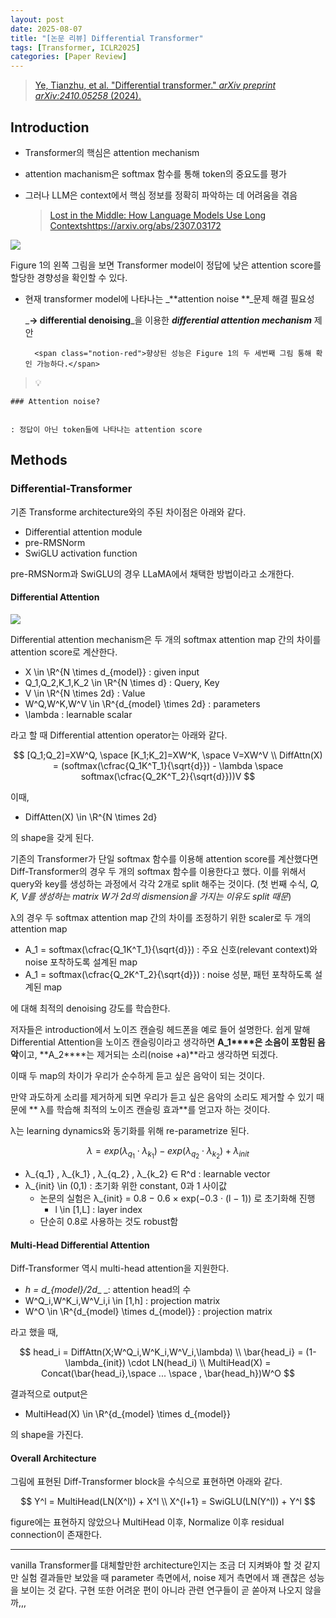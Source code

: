 ```yaml
---
layout: post
date: 2025-08-07
title: "[논문 리뷰] Differential Transformer"
tags: [Transformer, ICLR2025]
categories: [Paper Review]
---
```


> [Ye, Tianzhu, et al. "Differential transformer." ](https://arxiv.org/abs/2410.05258)[_arXiv preprint arXiv:2410.05258_](https://arxiv.org/abs/2410.05258)[ (2024).](https://arxiv.org/abs/2410.05258)



## Introduction

- Transformer의 핵심은 attention mechanism
- attention machanism은 softmax 함수를 통해 token의 중요도를 평가
- 그러나 LLM은 context에서 핵심 정보를 정확히 파악하는 데 어려움을 겪음

	> [Lost in the Middle: How Language Models Use Long Contextshttps://arxiv.org/abs/2307.03172](https://arxiv.org/abs/2307.03172)


![](https://prod-files-secure.s3.us-west-2.amazonaws.com/542b861c-36a8-4051-84e5-8804b6728dba/9083ea56-691a-4752-ae26-47f403431ac8/image.png?X-Amz-Algorithm=AWS4-HMAC-SHA256&X-Amz-Content-Sha256=UNSIGNED-PAYLOAD&X-Amz-Credential=ASIAZI2LB4663U56UHCW%2F20250817%2Fus-west-2%2Fs3%2Faws4_request&X-Amz-Date=20250817T061146Z&X-Amz-Expires=3600&X-Amz-Security-Token=IQoJb3JpZ2luX2VjEDwaCXVzLXdlc3QtMiJGMEQCIEP0T2JjTE9qLxUobuXTp5D3m5z48PKKWJsti%2Bw%2BZAZIAiAaMDjr1llth%2FzIC8A2wjDe5fOa2%2FFODy6zlk%2B6vNhUYCqIBAiF%2F%2F%2F%2F%2F%2F%2F%2F%2F%2F8BEAAaDDYzNzQyMzE4MzgwNSIMRvpU0jNE3smtsoO8KtwD3LaOvtjJjCdB6yJTT7eznqlbVTMC8iTnT0qDye9%2BAw6uA5usbjbwQGJLur4%2BSXFYrOQPdfg7lcStb7UVOiZkGShNBjG%2FdQfmfoRIHCLHQPmfzP24lAWDx5qoKZ2bEPthyp%2FNNq2dxSqlreJ98OmWy4%2BXBGL0qHpc7ZwHyBrepwMKaroMEFTBfY6SrtgTVFxB9xDRm2NtxVVfKk7qhCwqlwi91QrtAhtOjsmkpxRKxG5a2HmbQbBPcHVAxyAJKwoTKrfKtMQ3L4Icv3byD5ta6zMy1IvD%2BH%2FhAjw4gisQKRrq2qBghNMRRIZGhCAUgqvBv%2BLfFfNCgnaunjP6a6QmQnj7EdMo%2Fd9dG1%2FSRHacvQvSXz86gSFNAHgXWF%2BdU8ATEdSvjEmpurthrJLM%2Blm6uXM8issZAstoDw6BnFXfki5S%2BevUE3Z0ZNLRR28VApyVW%2FFKFSeKPJLH0TzsVZ7cQ853XeNja3IcUyk5AKcyZ2NT%2BP9OhlJboZwQLbCyKeSMnH%2BAGzhH2IUEO%2BFI0WG0ijn2TnmacSlomxmAoVGjf%2FNvNlQN%2FMX96BbWfBrYBDdeXoQcKuHUoGJ%2BveycvW9cY9M9D%2Bc%2B24AFTKmAYLSC5%2F%2BFSO0rh3Hhz9EaxQEwipeFxQY6pgEUoK1gnVcKyXxCujEc08MuLVWTod%2BqVduvfEHTp0tC%2BPf7u7KovAnLwooJ7QERb%2FvkB6DAdyxsg6M%2F14iZeljXNLVIe5cSHIV4dhiUu9TrQQ31%2BMTC9Y8TFrt3EZXE0TGp7XluoEcwzElwUMVK8l2AxDj35O%2FazrU%2BEC8SZV3vZ8QsVv%2BfV%2BTV6py8Dl4vf%2Br%2FQhyGp8XYX9lEfob85LKSdBucPxRY&X-Amz-Signature=1e9752c037011636a82f2ddc32ee4778145fcc9783ca6813cdeee601cdfd6f80&X-Amz-SignedHeaders=host&x-amz-checksum-mode=ENABLED&x-id=GetObject)


Figure 1의 왼쪽 그림을 보면 Transformer model이 정답에 낮은 attention score를 할당한 경향성을 확인할 수 있다.

- 현재 transformer model에 나타나는 _**attention noise **_문제 해결 필요성

	_**→ differential denoising**_을 이용한 _**differential attention mechanism**_ 제안


		<span class="notion-red">향상된 성능은 Figure 1의 두 세번째 그림 통해 확인 가능하다.</span>


> 💡 


	### Attention noise?


	: 정답이 아닌 token들에 나타나는 attention score



## Methods



### Differential-Transformer


기존 Transforme architecture와의 주된 차이점은 아래와 같다.

- Differential attention module
- pre-RMSNorm
- SwiGLU activation function

pre-RMSNorm과 SwiGLU의 경우 LLaMA에서 채택한 방법이라고 소개한다.



#### Differential Attention


![](https://prod-files-secure.s3.us-west-2.amazonaws.com/542b861c-36a8-4051-84e5-8804b6728dba/116d70b2-1963-4810-9167-f4c7d8a06e8f/image.png?X-Amz-Algorithm=AWS4-HMAC-SHA256&X-Amz-Content-Sha256=UNSIGNED-PAYLOAD&X-Amz-Credential=ASIAZI2LB4663U56UHCW%2F20250817%2Fus-west-2%2Fs3%2Faws4_request&X-Amz-Date=20250817T061146Z&X-Amz-Expires=3600&X-Amz-Security-Token=IQoJb3JpZ2luX2VjEDwaCXVzLXdlc3QtMiJGMEQCIEP0T2JjTE9qLxUobuXTp5D3m5z48PKKWJsti%2Bw%2BZAZIAiAaMDjr1llth%2FzIC8A2wjDe5fOa2%2FFODy6zlk%2B6vNhUYCqIBAiF%2F%2F%2F%2F%2F%2F%2F%2F%2F%2F8BEAAaDDYzNzQyMzE4MzgwNSIMRvpU0jNE3smtsoO8KtwD3LaOvtjJjCdB6yJTT7eznqlbVTMC8iTnT0qDye9%2BAw6uA5usbjbwQGJLur4%2BSXFYrOQPdfg7lcStb7UVOiZkGShNBjG%2FdQfmfoRIHCLHQPmfzP24lAWDx5qoKZ2bEPthyp%2FNNq2dxSqlreJ98OmWy4%2BXBGL0qHpc7ZwHyBrepwMKaroMEFTBfY6SrtgTVFxB9xDRm2NtxVVfKk7qhCwqlwi91QrtAhtOjsmkpxRKxG5a2HmbQbBPcHVAxyAJKwoTKrfKtMQ3L4Icv3byD5ta6zMy1IvD%2BH%2FhAjw4gisQKRrq2qBghNMRRIZGhCAUgqvBv%2BLfFfNCgnaunjP6a6QmQnj7EdMo%2Fd9dG1%2FSRHacvQvSXz86gSFNAHgXWF%2BdU8ATEdSvjEmpurthrJLM%2Blm6uXM8issZAstoDw6BnFXfki5S%2BevUE3Z0ZNLRR28VApyVW%2FFKFSeKPJLH0TzsVZ7cQ853XeNja3IcUyk5AKcyZ2NT%2BP9OhlJboZwQLbCyKeSMnH%2BAGzhH2IUEO%2BFI0WG0ijn2TnmacSlomxmAoVGjf%2FNvNlQN%2FMX96BbWfBrYBDdeXoQcKuHUoGJ%2BveycvW9cY9M9D%2Bc%2B24AFTKmAYLSC5%2F%2BFSO0rh3Hhz9EaxQEwipeFxQY6pgEUoK1gnVcKyXxCujEc08MuLVWTod%2BqVduvfEHTp0tC%2BPf7u7KovAnLwooJ7QERb%2FvkB6DAdyxsg6M%2F14iZeljXNLVIe5cSHIV4dhiUu9TrQQ31%2BMTC9Y8TFrt3EZXE0TGp7XluoEcwzElwUMVK8l2AxDj35O%2FazrU%2BEC8SZV3vZ8QsVv%2BfV%2BTV6py8Dl4vf%2Br%2FQhyGp8XYX9lEfob85LKSdBucPxRY&X-Amz-Signature=332c6d5bb20266770138e37224a8b0351bb3343660040743bd39671d85ecb3dc&X-Amz-SignedHeaders=host&x-amz-checksum-mode=ENABLED&x-id=GetObject)


Differential attention mechanism은 두 개의 softmax attention map 간의 차이를 attention score로 계산한다.

- X \in \R^{N \times d\_{model}} : given input
- Q\_1,Q\_2,K\_1,K\_2 \in \R^{N \times d} : Query, Key
- V \in \R^{N \times 2d} : Value
- W^Q,W^K,W^V \in \R^{d\_{model} \times 2d} : parameters
- \lambda : learnable scalar

라고 할 때 Differential attention operator는 아래와 같다.


$$
[Q_1;Q_2]=XW^Q, \space [K_1;K_2]=XW^K, \space V=XW^V \\
DiffAttn(X) = (softmax(\cfrac{Q_1K^T_1}{\sqrt{d}}) - \lambda \space softmax(\cfrac{Q_2K^T_2}{\sqrt{d}}))V
$$


이때,

- DiffAtten(X) \in \R^{N \times 2d}

의 shape을 갖게 된다.


기존의 Transformer가 단일 softmax 함수를 이용해 attention score를 계산했다면 Diff-Transformer의 경우 두 개의 softmax 함수를 이용한다고 했다. 이를 위해서 query와 key를 생성하는 과정에서 각각 2개로 split 해주는 것이다. <span class="notion-red">(첫 번째 수식, </span><span class="notion-red">_Q, K, V를 생성하는 matrix W가 2d의 dismension을 가지는 이유도 split 때문_</span><span class="notion-red">)</span>


 λ의 경우 두 softmax attention map 간의 차이를 조정하기 위한 scaler로 두 개의 attention map

- A\_1 = softmax(\cfrac{Q\_1K^T\_1}{\sqrt{d}}) : 주요 신호(relevant context)와 noise 포착하도록 설계된 map
- A\_1 = softmax(\cfrac{Q\_2K^T\_2}{\sqrt{d}}) : noise 성분, 패턴 포착하도록 설계된 map 

에 대해 최적의 denoising 강도를 학습한다.


저자들은 introduction에서 노이즈 캔슬링 헤드폰을 예로 들어 설명한다. 쉽게 말해 Differential Attention을 노이즈 캔슬링이라고 생각하면 **A\_1****은 소음이 포함된 음악**이고, **A\_2****는 제거되는 소리(noise +a)**라고 생각하면 되겠다. 


이때 두 map의 차이가 우리가 순수하게 듣고 싶은 음악이 되는 것이다. 


만약 과도하게 소리를 제거하게 되면 우리가 듣고 싶은 음악의 소리도 제거할 수 있기 때문에 ** λ를 학습해 최적의 노이즈 캔슬링 효과**를 얻고자 하는 것이다.


λ는 learning dynamics와 동기화를 위해 re-parametrize 된다.


$$
\lambda = exp(\lambda_{q_1} \cdot \lambda_{k_1}) - exp(\lambda_{q_2} \cdot \lambda_{k_2}) + \lambda_{init}
$$

- λ\_{q\_1} , λ\_{k\_1} , λ\_{q\_2} , λ\_{k\_2} ∈ R^d : learnable vector
- λ\_{init} \in (0,1) : 초기화 위한 constant, 0과 1 사이값
	- 논문의 실험은 λ\_{init} = 0.8 − 0.6 × exp(−0.3 · (l − 1)) 로 초기화해 진행
		- l \in [1,L] : layer index
	- 단순히 0.8로 사용하는 것도 robust함


#### **Multi-Head Differential Attention**


Diff-Transformer 역시 multi-head attention을 지원한다.

- _h = d\_{model}/2d__ _: attention head의 수
- W^Q\_i,W^K\_i,W^V\_i,i \in [1,h] : projection matrix
- W^O \in \R^{d\_{model} \times d\_{model}} : projection matrix

라고 했을 때,


$$
head_i = DiffAttn(X;W^Q_i,W^K_i,W^V_i,\lambda) \\
\bar{head_i} = (1-\lambda_{init}) \cdot LN(head_i) \\
MultiHead(X) = Concat(\bar{head_i},\space ... \space , \bar{head_h})W^O
$$


결과적으로 output은

- MultiHead(X) \in \R^{d\_{model} \times d\_{model}}

의 shape을 가진다.



#### Overall Architecture


그림에 표현된 Diff-Transformer block을 수식으로 표현하면 아래와 같다.


$$
Y^l = MultiHead(LN(X^l)) + X^l \\
X^{l+1} = SwiGLU(LN(Y^l)) + Y^l
$$


figure에는 표현하지 않았으나 MultiHead 이후, Normalize 이후 residual connection이 존재한다.


---


vanilla Transformer를 대체할만한 architecture인지는 조금 더 지켜봐야 할 것 같지만 실험 결과들만 보았을 때 parameter 측면에서, noise 제거 측면에서 꽤 괜찮은 성능을 보이는 것 같다. 구현 또한 어려운 편이 아니라 관련 연구들이 곧 쏟아져 나오지 않을까,,,

